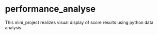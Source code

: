 # performance_analyse
This mini_project realizes visual display of score results using python data analysis
